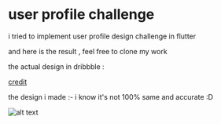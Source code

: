 # user profile challenge 

i tried to implement user profile design challenge in flutter 

and here is the result , feel free to clone my work 

the actual design in dribbble :


[credit](https://dribbble.com/shots/3265823-Designplanner-Application)


the design i made :- 
i know it's not 100% same and accurate :D  


![alt text](https://github.com/abodrak/userprofileChallenge/blob/master/assets/Screen%20Shot%202019-06-10%20at%204.07.40%20PM.png "Logo Title Text 1")

